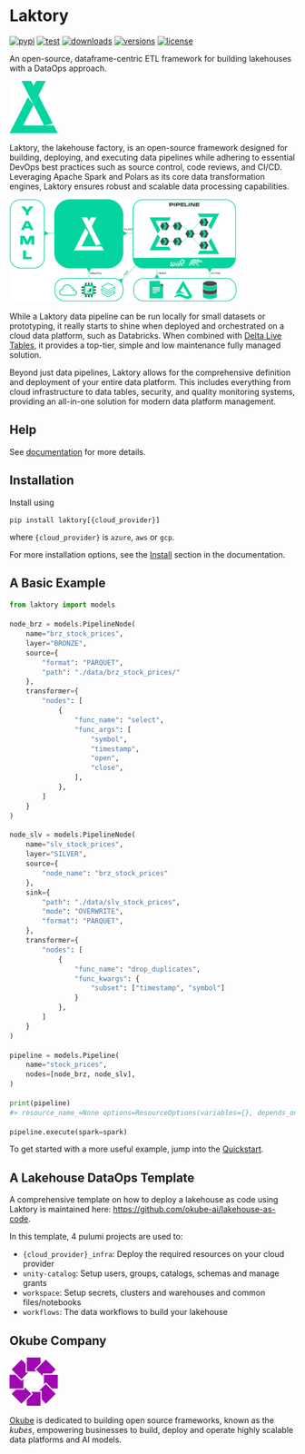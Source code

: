 
# Laktory

[![pypi](https://img.shields.io/pypi/v/laktory.svg)](https://pypi.org/project/laktory/)
[![test](https://github.com/okube-ai/laktory/actions/workflows/test.yml/badge.svg)](https://github.com/okube-ai/laktory/actions/workflows/test.yml)
[![downloads](https://static.pepy.tech/badge/laktory/month)](https://pepy.tech/project/laktory)
[![versions](https://img.shields.io/pypi/pyversions/laktory.svg)](https://github.com/okube-ai/laktory)
[![license](https://img.shields.io/github/license/okube-ai/laktory.svg)](https://github.com/okube-ai/laktory/blob/main/LICENSE)

An open-source, dataframe-centric ETL framework for building lakehouses with a 
DataOps approach.

<img src="docs/images/logo_sg.png" alt="laktory logo" width="85"/>

Laktory, the lakehouse factory, is an open-source framework designed for 
building, deploying, and executing data pipelines while adhering to essential
DevOps best practices such as source control, code reviews, and CI/CD. 
Leveraging Apache Spark and Polars as its core data transformation engines,
Laktory ensures robust and scalable data processing capabilities.

<img src="docs/images/laktory_diagram.png" alt="what is laktory" width="400"/>

While a Laktory data pipeline can be run locally for small datasets or 
prototyping, it really starts to shine when deployed and orchestrated on a 
cloud data platform, such as Databricks. When combined with [Delta Live Tables](https://www.databricks.com/product/delta-live-tables),
it provides a top-tier, simple and low maintenance fully managed solution.  

Beyond just data pipelines, Laktory allows for the comprehensive definition
and deployment of your entire data platform. This includes everything from 
cloud infrastructure to data tables, security, and quality monitoring systems,
providing an all-in-one solution for modern data platform management.

## Help
See [documentation](https://www.laktory.ai/) for more details.

## Installation
Install using 
```commandline
pip install laktory[{cloud_provider}]
```
where `{cloud_provider}` is `azure`, `aws` or `gcp`. 

For more installation options,
see the [Install](https://www.laktory.ai/install/) section in the documentation.

## A Basic Example
```py
from laktory import models

node_brz = models.PipelineNode(
    name="brz_stock_prices",
    layer="BRONZE",
    source={
        "format": "PARQUET",
        "path": "./data/brz_stock_prices/"
    },
    transformer={
        "nodes": [
            {
                "func_name": "select",
                "func_args": [
                    "symbol",
                    "timestamp",
                    "open",
                    "close",
                ],
            },
        ]
    }
)

node_slv = models.PipelineNode(
    name="slv_stock_prices",
    layer="SILVER",
    source={
        "node_name": "brz_stock_prices"
    },
    sink={
        "path": "./data/slv_stock_prices",
        "mode": "OVERWRITE",
        "format": "PARQUET",
    },
    transformer={
        "nodes": [
            {
                "func_name": "drop_duplicates",
                "func_kwargs": {
                    "subset": ["timestamp", "symbol"]
                }
            },
        ]
    }
)

pipeline = models.Pipeline(
    name="stock_prices",
    nodes=[node_brz, node_slv],
)

print(pipeline)
#> resource_name_=None options=ResourceOptions(variables={}, depends_on=[], provider=None, aliases=None, delete_before_replace=True, ignore_changes=None, import_=None, parent=None, replace_on_changes=None) variables={} databricks_job=None dlt=None name='stock_prices' nodes=[PipelineNode(variables={}, add_layer_columns=True, dlt_template='DEFAULT', description=None, drop_duplicates=None, drop_source_columns=False, transformer=SparkChain(variables={}, nodes=[SparkChainNode(variables={}, allow_missing_column_args=False, column=None, spark_func_args=[SparkFuncArg(variables={}, value='symbol'), SparkFuncArg(variables={}, value='timestamp'), SparkFuncArg(variables={}, value='open'), SparkFuncArg(variables={}, value='close')], spark_func_kwargs={}, spark_func_name='select', sql_expression=None)]), expectations=[], layer='BRONZE', name='brz_stock_prices', primary_key=None, sink=None, source=FileDataSource(variables={}, as_stream=False, broadcast=False, cdc=None, dataframe_type='SPARK', drops=None, filter=None, mock_df=None, renames=None, selects=None, watermark=None, format='PARQUET', header=True, multiline=False, path='./data/brz_stock_prices/', read_options={}, schema_location=None), timestamp_key=None), PipelineNode(variables={}, add_layer_columns=True, dlt_template='DEFAULT', description=None, drop_duplicates=None, drop_source_columns=True, transformer=SparkChain(variables={}, nodes=[SparkChainNode(variables={}, allow_missing_column_args=False, column=None, spark_func_args=[], spark_func_kwargs={'subset': SparkFuncArg(variables={}, value=['timestamp', 'symbol'])}, spark_func_name='drop_duplicates', sql_expression=None)]), expectations=[], layer='SILVER', name='slv_stock_prices', primary_key=None, sink=FileDataSink(variables={}, mode='OVERWRITE', checkpoint_location=None, format='PARQUET', path='./data/slv_stock_prices', write_options={}), source=PipelineNodeDataSource(variables={}, as_stream=False, broadcast=False, cdc=None, dataframe_type='SPARK', drops=None, filter=None, mock_df=None, renames=None, selects=None, watermark=None, node_name='brz_stock_prices', node=PipelineNode(variables={}, add_layer_columns=True, dlt_template='DEFAULT', description=None, drop_duplicates=None, drop_source_columns=False, transformer=SparkChain(variables={}, nodes=[SparkChainNode(variables={}, allow_missing_column_args=False, column=None, spark_func_args=[SparkFuncArg(variables={}, value='symbol'), SparkFuncArg(variables={}, value='timestamp'), SparkFuncArg(variables={}, value='open'), SparkFuncArg(variables={}, value='close')], spark_func_kwargs={}, spark_func_name='select', sql_expression=None)]), expectations=[], layer='BRONZE', name='brz_stock_prices', primary_key=None, sink=None, source=FileDataSource(variables={}, as_stream=False, broadcast=False, cdc=None, dataframe_type='SPARK', drops=None, filter=None, mock_df=None, renames=None, selects=None, watermark=None, format='PARQUET', header=True, multiline=False, path='./data/brz_stock_prices/', read_options={}, schema_location=None), timestamp_key=None)), timestamp_key=None)] orchestrator=None udfs=[]

pipeline.execute(spark=spark)
```

To get started with a more useful example, jump into the [Quickstart](https://www.laktory.ai/quickstart/).


## A Lakehouse DataOps Template
A comprehensive template on how to deploy a lakehouse as code using Laktory is maintained here:
https://github.com/okube-ai/lakehouse-as-code.

In this template, 4 pulumi projects are used to:
- `{cloud_provider}_infra`: Deploy the required resources on your cloud provider
- `unity-catalog`: Setup users, groups, catalogs, schemas and manage grants
- `workspace`: Setup secrets, clusters and warehouses and common files/notebooks
- `workflows`: The data workflows to build your lakehouse

## Okube Company
<img src="docs/images/okube.png" alt="okube logo" width="85"/>

[Okube](https://www.okube.ai) is dedicated to building open source frameworks, known as the *kubes*, empowering businesses to build, deploy and operate highly scalable data platforms and AI models. 

